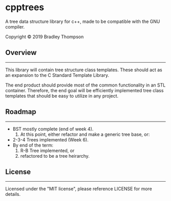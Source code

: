 cpptrees
=======
A tree data structure library for c++, made to be
compatible with the GNU compiler.

Copyright © 2019 Bradley Thompson


## Overview
---
This library will contain tree structure class templates.
These should act as an expansion to the C Standard Template
Library.

The end product should provide most of the common
functionality in an STL container. Therefore, the 
end goal will be efficiently implemented tree class
templates that should be easy to utilize in any project.


## Roadmap
---
* BST mostly complete (end of week 4).
  1. At this point, either refactor and make a generic tree base, or:
* 2-3-4 Trees implemented (Week 6).
* By end of the term:
  1. R-B Tree implemented, or
  2. refactored to be a tree heirarchy.


## License
--- 
Licensed under the "MIT license", please reference LICENSE for more details.
